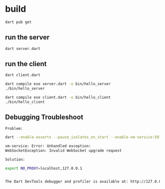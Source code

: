 
# build

```sh
dart pub get
```

## run the server

```sh
dart server.dart
```

## run the client

```sh
dart client.dart
```

```sh
dart compile exe server.dart -o bin/hello_server
./bin/hello_server

dart compile exe client.dart -o bin/hello_client
./bin/hello_client
```

## Debugging Troubleshoot

```sh
Problem:

dart --enable-asserts --pause_isolates_on_start --enable-vm-service:50714 client.dart

vm-service: Error: Unhandled exception:
WebSocketException: Invalid WebSocket upgrade request

Solution:

export NO_PROXY=localhost,127.0.0.1


The Dart DevTools debugger and profiler is available at: http://127.0.0.1:52426/6IXUiMzaUlk=/devtools?uri=ws://127.0.0.1:52426/6IXUiMzaUlk=/ws
```
